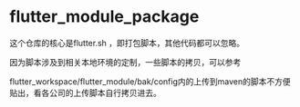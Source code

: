# flutter_module_package

这个仓库的核心是flutter.sh ，即打包脚本，其他代码都可以忽略。

因为脚本涉及到相关本地环境的定制，一些脚本的拷贝，可以参考

flutter_workspace/flutter_module/bak/config内的上传到maven的脚本不方便贴出，看各公司的上传脚本自行拷贝进去。
